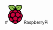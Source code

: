 #![RaspberryPi](https://github.com/ibrito/RaspberryPi/blob/master/raspberryPi_logo.png "Logo rasberry pi ") RaspberryPi

